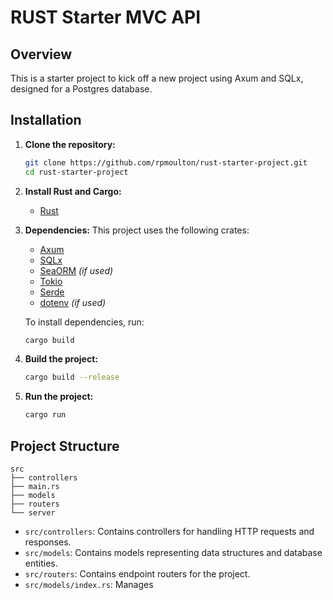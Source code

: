 # RUST Starter MVC API

## Overview
This is a starter project to kick off a new project using Axum and SQLx, designed for a Postgres database.

## Installation

1. **Clone the repository:**
    ```bash
    git clone https://github.com/rpmoulton/rust-starter-project.git
    cd rust-starter-project
    ```

2. **Install Rust and Cargo:**
    - [Rust](https://rustup.rs/)

3. **Dependencies:**
    This project uses the following crates:
    - [Axum](https://crates.io/crates/axum)
    - [SQLx](https://crates.io/crates/sqlx)
    - [SeaORM](https://crates.io/crates/sea-orm) *(if used)*
    - [Tokio](https://crates.io/crates/tokio)
    - [Serde](https://crates.io/crates/serde)
    - [dotenv](https://crates.io/crates/dotenv) *(if used)*

    To install dependencies, run:
    ```bash
    cargo build
    ```

4. **Build the project:**
    ```bash
    cargo build --release
    ```

5. **Run the project:**
    ```bash
    cargo run
    ```

## Project Structure

```text
src
├── controllers
├── main.rs
├── models
├── routers
└── server
```

- `src/controllers`: Contains controllers for handling HTTP requests and responses.
- `src/models`: Contains models representing data structures and database entities.
- `src/routers`: Contains endpoint routers for the project.
- `src/models/index.rs`: Manages